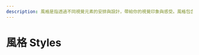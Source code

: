 ```yaml
---
description: 風格是指透過不同視覺元素的安排與設計，帶給你的視覺印象與感受。風格包含了色彩、文字、圖示、陰影、影像等元素，以下的章節會一一為你介紹。
---
```


# 風格 Styles

